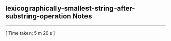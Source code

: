 <h2>lexicographically-smallest-string-after-substring-operation Notes</h2><hr>[ Time taken: 5 m 20 s ]